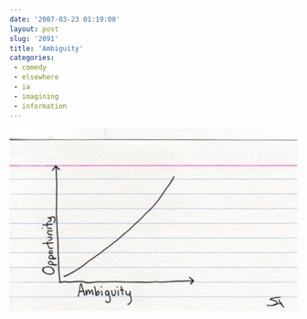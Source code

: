 ```yaml
---
date: '2007-03-23 01:19:00'
layout: post
slug: '2091'
title: 'Ambiguity'
categories:
 - comedy
 - elsewhere
 - ia
 - imagining
 - information
---
```


[![](/assets/2007/03/card711_l.jpg)](https://thisisindexed.com/2007/03/no-wrong-answers-lots-of-right-ones/)
